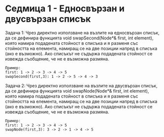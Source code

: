 # Седмица 1 - Едносвързан и двусвързан списък

Задача 1:
Чрез директно използване на възлите на едносвързан списък, да се дефинира функцията void swapSecond(Node*& first, int element), 
която намира подадената стойност в списъка и я разменя със стойността на елемента, намиращ се на две позиции напред в списъка (ако е възможно). 
Ако списъкът не съдържа подадената стойност се извежда съобщение, че не е възможна размяна.

```
Пример:
first: 1 -> 2 -> 3 -> 4 -> 5
swapSecond(first,3): 1 -> 2 -> 5 -> 4 -> 3
```

Задача 2:
Чрез директно използване на възлите на двусвързан списък, да се дефинира функцията void swapNode(Node*& first, int element), 
която намира подадената стойност в списъка и я разменя със стойността на елемента, намиращ се на две позиции напред в списъка (ако е възможно). 
Ако списъкът не съдържа подадената стойност се извежда съобщение, че не е възможна размяна.
```
Пример:
first: 1 -> 2 -> 3 -> 4 -> 5
swapNode(first,3): 3 -> 2 -> 1 -> 4 -> 5

```
